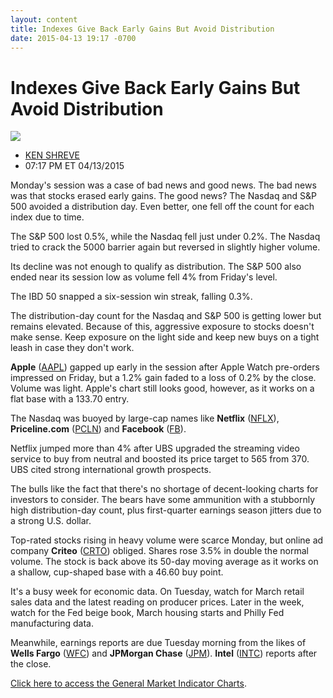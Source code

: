 ```yaml
---
layout: content
title: Indexes Give Back Early Gains But Avoid Distribution
date: 2015-04-13 19:17 -0700
---
```



Indexes Give Back Early Gains But Avoid Distribution
=====================================================


![](https://www.investors.com/wp-content/uploads/ibd-migrated-images/MPv_150414_635645358053433797.png)

* [KEN SHREVE](https://www.investors.com/author/shrevek/ "Posts by KEN SHREVE")
* 07:17 PM ET 04/13/2015




  

Monday's session was a case of bad news and good news. The bad news was that stocks erased early gains. The good news? The Nasdaq and S&P 500 avoided a distribution day. Even better, one fell off the count for each index due to time.

  

The S&P 500 lost 0.5%, while the Nasdaq fell just under 0.2%. The Nasdaq tried to crack the 5000 barrier again but reversed in slightly higher volume.

  

Its decline was not enough to qualify as distribution. The S&P 500 also ended near its session low as volume fell 4% from Friday's level.

  

The IBD 50 snapped a six-session win streak, falling 0.3%.

  

The distribution-day count for the Nasdaq and S&P 500 is getting lower but remains elevated. Because of this, aggressive exposure to stocks doesn't make sense. Keep exposure on the light side and keep new buys on a tight leash in case they don't work.

  

**Apple** ([AAPL](https://research.investors.com/quote.aspx?symbol=AAPL)) gapped up early in the session after Apple Watch pre-orders impressed on Friday, but a 1.2% gain faded to a loss of 0.2% by the close. Volume was light. Apple's chart still looks good, however, as it works on a flat base with a 133.70 entry.

  

The Nasdaq was buoyed by large-cap names like **Netflix** ([NFLX](https://research.investors.com/quote.aspx?symbol=NFLX)), **Priceline.com** ([PCLN](https://research.investors.com/quote.aspx?symbol=PCLN)) and **Facebook** ([FB](https://research.investors.com/quote.aspx?symbol=FB)).

  

Netflix jumped more than 4% after UBS upgraded the streaming video service to buy from neutral and boosted its price target to 565 from 370. UBS cited strong international growth prospects.

  

The bulls like the fact that there's no shortage of decent-looking charts for investors to consider. The bears have some ammunition with a stubbornly high distribution-day count, plus first-quarter earnings season jitters due to a strong U.S. dollar.

  

Top-rated stocks rising in heavy volume were scarce Monday, but online ad company **Criteo** ([CRTO](https://research.investors.com/quote.aspx?symbol=CRTO)) obliged. Shares rose 3.5% in double the normal volume. The stock is back above its 50-day moving average as it works on a shallow, cup-shaped base with a 46.60 buy point.

  

It's a busy week for economic data. On Tuesday, watch for March retail sales data and the latest reading on producer prices. Later in the week, watch for the Fed beige book, March housing starts and Philly Fed manufacturing data.

  

Meanwhile, earnings reports are due Tuesday morning from the likes of **Wells Fargo** ([WFC](https://research.investors.com/quote.aspx?symbol=WFC)) and **JPMorgan Chase** ([JPM](https://research.investors.com/quote.aspx?symbol=JPM)). **Intel** ([INTC](https://research.investors.com/quote.aspx?symbol=INTC)) reports after the close.

  

[Click here to access the General Market Indicator Charts](https://www.investors.com/pdf/GMI_041415.pdf).




